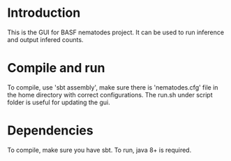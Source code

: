 # Introduction
This is the GUI for BASF nematodes project.
It can be used to run inference and output infered counts.

# Compile and run
To compile, use 'sbt assembly', make sure there is 'nematodes.cfg' file in the home directory with correct configurations. The run.sh under script folder is useful for updating the gui.

# Dependencies
To compile, make sure you have sbt. To run, java 8+ is required.